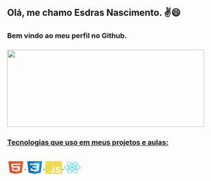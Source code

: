 ## Olá, me chamo Esdras Nascimento. :v::smile:
### Bem vindo ao meu perfil no Github.

###
###
<div>
  <a href="https://github.com/Esdras-Hernanny">
  <img height="180em" width="460em" src="https://github-readme-stats.vercel.app/api/top-langs/?username=EsdrasNascimento&layout=compact&langs_count12&theme=chartreuse-dark"/>
</div>
  
### Tecnologias que uso em meus projetos e aulas:
<div style="display: inline_block"><br>
  <img align="center" alt="HTML" height="30" width="40" src="https://raw.githubusercontent.com/devicons/devicon/master/icons/html5/html5-original.svg">
  <img align="center" alt="CSS" height="30" width="40" src="https://raw.githubusercontent.com/devicons/devicon/master/icons/css3/css3-original.svg">
  <img align="center" alt="Js" height="30" width="40" src="https://raw.githubusercontent.com/devicons/devicon/master/icons/javascript/javascript-plain.svg">
  <img align="center" alt="React" height="30" width="40" src="https://raw.githubusercontent.com/devicons/devicon/master/icons/react/react-original.svg">
</div>

##
 

